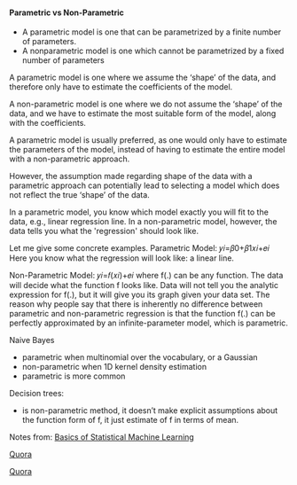 #### Parametric vs Non-Parametric


- A parametric model is one that can be parametrized by a finite number of parameters.
- A nonparametric model is one which cannot be parametrized by a fixed number of parameters


A parametric model is one where we assume the ‘shape’ of the data, and therefore only have to estimate the coefficients of the model.

A non-parametric model is one where we do not assume the ‘shape’ of the data, and we have to estimate the most suitable form of the model, along with the coefficients.

A parametric model is usually preferred, as one would only have to estimate the parameters of the model, instead of having to estimate the entire model with a non-parametric approach.

However, the assumption made regarding shape of the data with a parametric approach can potentially lead to selecting a model which does not reflect the true ‘shape’ of the data.

In a parametric model, you know which model exactly you will fit to the data, e.g., linear regression line. In a non-parametric model, however, the data tells you what the 'regression' should look like.

Let me give some concrete examples.
Parametric Model: 𝑦𝑖=𝛽0+𝛽1𝑥𝑖+𝑒𝑖
Here you know what the regression will look like: a linear line.

Non-Parametric Model: 𝑦𝑖=𝑓(𝑥𝑖)+𝑒𝑖 where f(.) can be any function. The data will decide what the function f looks like. Data will not tell you the analytic expression for f(.), but it will give you its graph given your data set.
The reason why people say that there is inherently no difference between parametric and non-parametric regression is that the function f(.) can be perfectly approximated by an infinite-parameter model, which is parametric.

Naive Bayes
- parametric when multinomial over the vocabulary, or a Gaussian
- non-parametric when 1D kernel density estimation
- parametric is more common

Decision trees:
- is non-parametric method, it doesn’t make explicit assumptions about the function form of f, it just estimate of f in terms of mean.

Notes from:
[Basics of Statistical Machine Learning](http://pages.cs.wisc.edu/~jerryzhu/cs731/stat.pdf)

[Quora](https://www.quora.com/What-is-the-difference-between-a-parametric-model-and-a-non-parametric-model)

[Quora](https://www.quora.com/What-is-an-intuitive-explanation-of-the-difference-between-parametric-and-nonparametric-statistical-tests)
